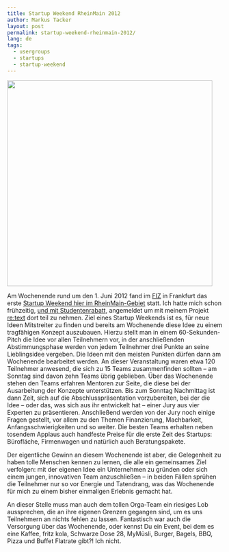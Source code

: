 ```yaml
---
title: Startup Weekend RheinMain 2012
author: Markus Tacker
layout: post
permalink: startup-weekend-rheinmain-2012/
lang: de
tags:
  - usergroups
  - startups
  - startup-weekend
---
```

[<img src="http://farm8.staticflickr.com/7099/7319531446_4a0c7ffde7_c.jpg" width="480" />][1]

Am Wochenende rund um den 1. Juni 2012 fand im [FIZ][2] in Frankfurt das erste [Startup Weekend hier im RheinMain-Gebiet][3] statt. Ich hatte mich schon frühzeitig, [und mit Studentenrabatt][4], angemeldet um mit meinem Projekt [re:text][5] dort teil zu nehmen. Ziel eines Startup Weekends ist es, für neue Ideen Mitstreiter zu finden und bereits am Wochenende diese Idee zu einem tragfähigen Konzept auszubauen. Hierzu stellt man in einem 60-Sekunden-Pitch die Idee vor allen Teilnehmern vor, in der anschließenden Abstimmungsphase werden von jedem Teilnehmer drei Punkte an seine Lieblingsidee vergeben. Die Ideen mit den meisten Punkten dürfen dann am Wochenende bearbeitet werden. An dieser Veranstaltung waren etwa 120 Teilnehmer anwesend, die sich zu 15 Teams zusammenfinden sollten &ndash; am Sonntag sind davon zehn Teams übrig geblieben. Über das Wochenende stehen den Teams erfahren Mentoren zur Seite, die diese bei der Ausarbeitung der Konzepte unterstützen. Bis zum Sonntag Nachmittag ist dann Zeit, sich auf die Abschlusspräsentation vorzubereiten, bei der die Idee &ndash; oder das, was sich aus ihr entwickelt hat &ndash; einer Jury aus vier Experten zu präsentieren. Anschließend werden von der Jury noch einige Fragen gestellt, vor allem zu den Themen Finanzierung, Machbarkeit, Anfangsschwierigkeiten und so weiter. Die besten Teams erhalten neben tosendem Applaus auch handfeste Preise für die erste Zeit des Startups: Bürofläche, Firmenwagen und natürlich auch Beratungspakete.

Der eigentliche Gewinn an diesem Wochenende ist aber, die Gelegenheit zu haben tolle Menschen kennen zu lernen, die alle ein gemeinsames Ziel verfolgen: mit der eigenen Idee ein Unternehmen zu gründen oder sich einem jungen, innovativen Team anzuschließen &ndash; in beiden Fällen sprühen die Teilnehmer nur so vor Energie und Tatendrang, was das Wochenende für mich zu einem bisher einmaligen Erlebnis gemacht hat.

An dieser Stelle muss man auch dem tollen Orga-Team ein riesiges Lob aussprechen, die an ihre eigenen Grenzen gegangen sind, um es uns Teilnehmern an nichts fehlen zu lassen. Fantastisch war auch die Versorgung über das Wochenende, oder kennst Du ein Event, bei dem es eine Kaffee, fritz kola, Schwarze Dose 28, MyMüsli, Burger, Bagels, BBQ, Pizza und Buffet Flatrate gibt?! Ich nicht.

 [1]: http://www.flickr.com/photos/tacker/7319531446/in/set-72157630009429702
 [2]: http://www.fiz-biotech.de/
 [3]: http://rheinmain.startupweekend.org/
 [4]: http://markusstudiert.de/
 [5]: http://retext.it/
